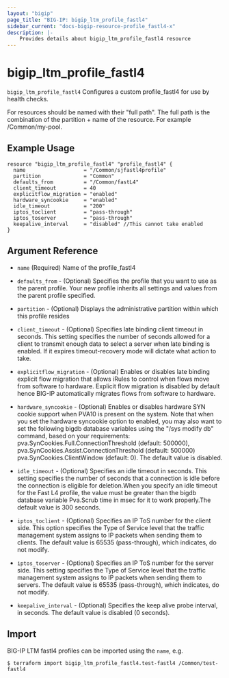 ```yaml
---
layout: "bigip"
page_title: "BIG-IP: bigip_ltm_profile_fastl4"
sidebar_current: "docs-bigip-resource-profile_fastl4-x"
description: |-
    Provides details about bigip_ltm_profile_fastl4 resource
---
```


# bigip\_ltm\_profile_fastl4

`bigip_ltm_profile_fastl4` Configures a custom profile_fastl4 for use by health checks.

For resources should be named with their "full path". The full path is the combination of the partition + name of the resource. For example /Common/my-pool.

## Example Usage


```hcl
resource "bigip_ltm_profile_fastl4" "profile_fastl4" {
  name                   = "/Common/sjfastl4profile"
  partition              = "Common"
  defaults_from          = "/Common/fastL4"
  client_timeout         = 40
  explicitflow_migration = "enabled"
  hardware_syncookie     = "enabled"
  idle_timeout           = "200"
  iptos_toclient         = "pass-through"
  iptos_toserver         = "pass-through"
  keepalive_interval     = "disabled" //This cannot take enabled
}

```      

## Argument Reference

* `name` (Required) Name of the profile_fastl4

* `defaults_from` - (Optional) Specifies the profile that you want to use as the parent profile. Your new profile inherits all settings and values from the parent profile specified.

* `partition` - (Optional) Displays the administrative partition within which this profile resides

* `client_timeout` - (Optional) Specifies late binding client timeout in seconds. This setting specifies the number of seconds allowed for a client to transmit enough data to select a server when late binding is enabled. If it expires timeout-recovery mode will dictate what action to take.

* `explicitflow_migration` - (Optional) Enables or disables late binding explicit flow migration that allows iRules to control when flows move from software to hardware. Explicit flow migration is disabled by default hence BIG-IP automatically migrates flows from software to hardware.

* `hardware_syncookie` - (Optional) Enables or disables hardware SYN cookie support when PVA10 is present on the system. Note that when you set the hardware syncookie option to enabled, you may also want to set the following bigdb database variables using the "/sys modify db" command, based on your requirements: pva.SynCookies.Full.ConnectionThreshold (default: 500000), pva.SynCookies.Assist.ConnectionThreshold (default: 500000) pva.SynCookies.ClientWindow (default: 0). The default value is disabled.

* `idle_timeout` - (Optional) Specifies an idle timeout in seconds. This setting specifies the number of seconds that a connection is idle before the connection is eligible for deletion.When you specify an idle timeout for the Fast L4 profile, the value must be greater than the bigdb database variable Pva.Scrub time in msec for it to work properly.The default value is 300 seconds.

* `iptos_toclient` - (Optional) Specifies an IP ToS number for the client side. This option specifies the Type of Service level that the traffic management system assigns to IP packets when sending them to clients. The default value is 65535 (pass-through), which indicates, do not modify.

* `iptos_toserver`  - (Optional) Specifies an IP ToS number for the server side. This setting specifies the Type of Service level that the traffic management system assigns to IP packets when sending them to servers. The default value is 65535 (pass-through), which indicates, do not modify.

* `keepalive_interval` - (Optional) Specifies the keep alive probe interval, in seconds. The default value is disabled (0 seconds).

## Import

BIG-IP LTM fastl4 profiles can be imported using the `name`, e.g.

```
$ terraform import bigip_ltm_profile_fastl4.test-fastl4 /Common/test-fastl4
```
